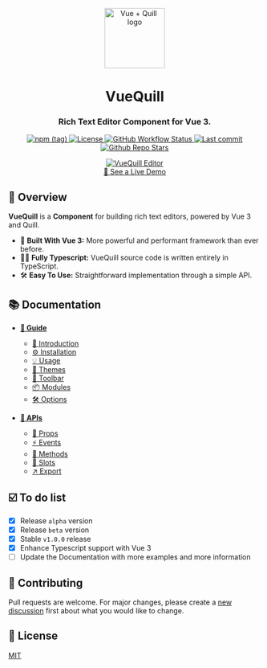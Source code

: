 <p align="center">
  <a href="https://vueup.github.io/vue-quill/" target="_blank" rel="noopener noreferrer">
    <img height="120" src="https://vueup.github.io/vue-quill/quill.svg" alt="Vue + Quill logo">
  </a>
</p>
<h1 align="center">VueQuill</h1>
<h3 align="center">
  Rich Text Editor Component for Vue 3.
</h3>
<p align="center">
  <a href="https://www.npmjs.com/package/@vueup/vue-quill" title="Version" target="_blank" rel="noopener noreferrer">
    <img alt="npm (tag)" src="https://img.shields.io/npm/v/@vueup/vue-quill">
  </a>
  <a href="https://www.npmjs.com/package/@vueup/vue-quill" title="License" target="_blank" rel="noopener noreferrer">
    <img src="https://img.shields.io/npm/l/@vueup/vue-quill" alt="License">
  </a>
  <a href="https://github.com/vueup/vue-quill/actions" title="Checks" target="_blank" rel="noopener noreferrer">
    <img alt="GitHub Workflow Status" src="https://img.shields.io/github/actions/workflow/status/vueup/vue-quill/release-vue-quill.yml?branch=master&logo=github">
  </a>
  <a href="https://github.com/vueup/vue-quill" title="Last commit" target="_blank" rel="noopener noreferrer">
    <img src="https://img.shields.io/github/last-commit/vueup/vue-quill?logo=github" alt="Last commit">
  </a>
  <a href="https://github.com/vueup/vue-quill" title="Github Repo Stars" target="_blank" rel="noopener noreferrer">
    <img src="https://img.shields.io/github/stars/vueup/vue-quill?style=social" alt="Github Repo Stars">
  </a>
</p>
<p align="center">
  <a href="https://vueup.github.io/vue-quill/#demo" title="VueQuill Demo" target="_blank" rel="noopener noreferrer">
    <img src="https://user-images.githubusercontent.com/6185447/111898684-33761b00-8a5a-11eb-9458-372c0185f576.png" alt="VueQuill Editor">
  </a>
  <br>
  <a href="https://vueup.github.io/vue-quill/#demo" title="Live Demo" target="_blank" rel="noopener noreferrer">👀 See a Live Demo</a>
</p>

## 🔎 Overview

**VueQuill** is a **Component** for building rich text editors, powered by Vue 3 and Quill.

- 💚 **Built With Vue 3:** More powerful and performant framework than ever before.
- 🧙‍♂️ **Fully Typescript:** VueQuill source code is written entirely in TypeScript.
- 🛠️ **Easy To Use:** Straightforward implementation through a simple API.

## 📚 Documentation

- **[📘 Guide](https://vueup.github.io/vue-quill/guide/)**
  - [🚀 Introduction](https://vueup.github.io/vue-quill/guide/)
  - [⚙️ Installation](https://vueup.github.io/vue-quill/guide/installation.html)
  - [💡 Usage](https://vueup.github.io/vue-quill/guide/usage.html)
  - [🎨 Themes](https://vueup.github.io/vue-quill/guide/themes.html)
  - [🚥 Toolbar](https://vueup.github.io/vue-quill/guide/toolbar.html)
  - [📦 Modules](https://vueup.github.io/vue-quill/guide/modules.html)
  - [🛠️ Options](https://vueup.github.io/vue-quill/guide/options.html)
  
- **[🧰 APIs](https://vueup.github.io/vue-quill/api/)**
  - [📌 Props](https://vueup.github.io/vue-quill/api/)
  - [⚡ Events](https://vueup.github.io/vue-quill/api/events.html)
  - [📢 Methods](https://vueup.github.io/vue-quill/api/methods.html)
  - [🔌 Slots](https://vueup.github.io/vue-quill/api/slots.html)
  - [↗️ Export](https://vueup.github.io/vue-quill/api/export.html)

## ☑️ To do list

- [x] Release `alpha` version
- [x] Release `beta` version
- [x] Stable `v1.0.0` release
- [x] Enhance Typescript support with Vue 3
- [ ] Update the Documentation with more examples and more information

## 👏 Contributing

Pull requests are welcome. For major changes, please create a [new discussion](https://github.com/vueup/vue-quill/discussions) first about what you would like to change.

## 📝 License

[MIT](https://choosealicense.com/licenses/mit/)
